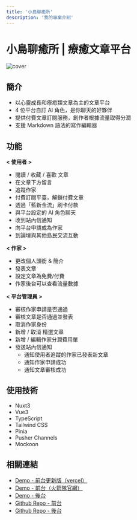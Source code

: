 ```yaml
---
title: '小島聊癒所'
description: '我的專案介紹'
---
```


# 小島聊癒所 | 療癒文章平台

![cover](/images/projects/cover/island-cover.png)

## 簡介

- 以心靈成長和療癒類文章為主的文章平台
- 4 位平台自訂 AI 角色，是你聊天的好夥伴
- 提供付費文章訂閱服務，創作者根據流量取得分潤
- 支援 Markdown 語法的寫作編輯器

## 功能

**< 使用者 >**

- 閱讀 / 收藏 / 喜歡 文章
- 在文章下方留言
- 追蹤作家
- 付費訂閱平臺，解鎖付費文章
- 透過「藍新金流」刷卡付款
- 與平台設定的 AI 角色聊天
- 收到站內信通知
- 向平台申請成為作家
- 到論壇與其他島民交流互動

**< 作家 >**

- 更改個人頭銜 & 簡介
- 發表文章
- 設定文章為免費/付費
- 作家後台可以查看流量數據

**< 平台管理員 >**

- 審核作家申請是否通過
- 審核文章是否通過並發表
- 取消作家身份
- 新增 / 取消 精選文章
- 新增 / 編輯作家分潤費用單
- 發送站內信通知
  - 通知使用者追蹤的作家已發表新文章
  - 通知作家申請成功
  - 通知文章審核成功

## 使用技術

- Nuxt3
- Vue3
- TypeScript
- Tailwind CSS
- Pinia
- Pusher Channels
- Mockoon

## 相關連結

- [Demo - 前台更新版（vercel）](https://island-of-healing.vercel.app/)
- [Demo - 前台（火箭隊官網）](https://islandofhealing2023.rocket-coding.com/)
- [Demo - 後台](https://teamrocket12th.github.io/Island-Of-Healing-BackStage/#/)
- [Github Repo - 前台](https://github.com/TeamRocket12th/Island-of-Healing)
- [Github Repo - 後台](https://github.com/TeamRocket12th/Island-Of-Healing-BackStage)
